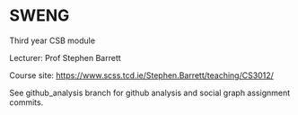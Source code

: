 # SWENG

Third year CSB module

Lecturer: Prof Stephen Barrett


Course site: https://www.scss.tcd.ie/Stephen.Barrett/teaching/CS3012/


See github_analysis branch for github analysis and social graph assignment commits.
